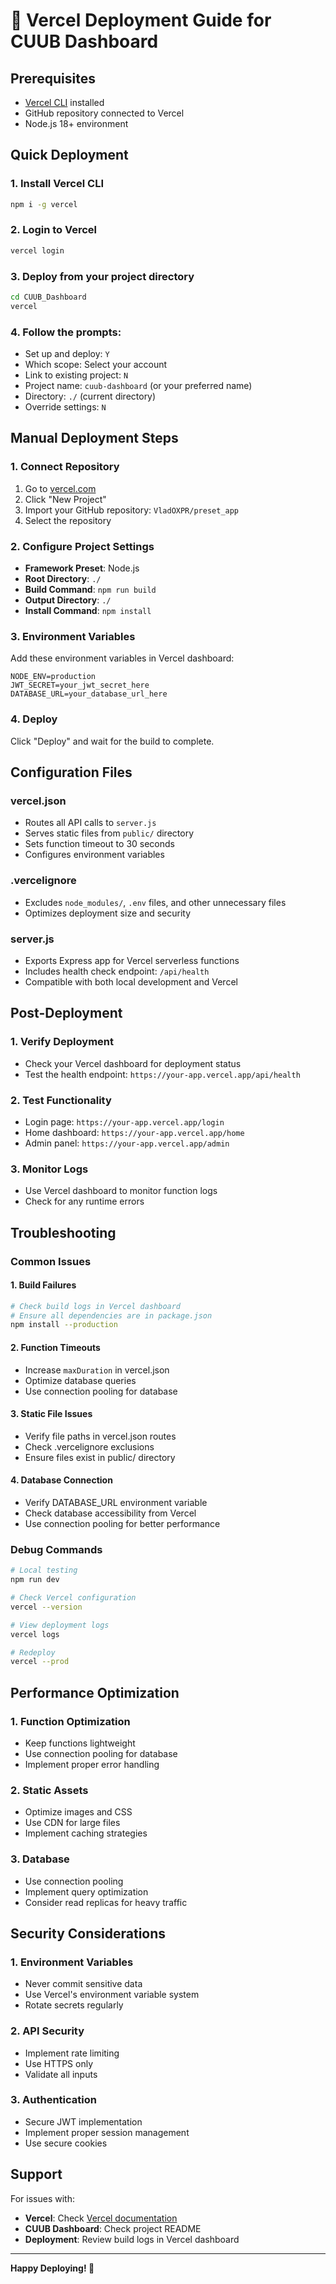 # 🚀 Vercel Deployment Guide for CUUB Dashboard

## Prerequisites
- [Vercel CLI](https://vercel.com/cli) installed
- GitHub repository connected to Vercel
- Node.js 18+ environment

## Quick Deployment

### 1. Install Vercel CLI
```bash
npm i -g vercel
```

### 2. Login to Vercel
```bash
vercel login
```

### 3. Deploy from your project directory
```bash
cd CUUB_Dashboard
vercel
```

### 4. Follow the prompts:
- Set up and deploy: `Y`
- Which scope: Select your account
- Link to existing project: `N`
- Project name: `cuub-dashboard` (or your preferred name)
- Directory: `./` (current directory)
- Override settings: `N`

## Manual Deployment Steps

### 1. Connect Repository
1. Go to [vercel.com](https://vercel.com)
2. Click "New Project"
3. Import your GitHub repository: `VladOXPR/preset_app`
4. Select the repository

### 2. Configure Project Settings
- **Framework Preset**: Node.js
- **Root Directory**: `./`
- **Build Command**: `npm run build`
- **Output Directory**: `./`
- **Install Command**: `npm install`

### 3. Environment Variables
Add these environment variables in Vercel dashboard:
```
NODE_ENV=production
JWT_SECRET=your_jwt_secret_here
DATABASE_URL=your_database_url_here
```

### 4. Deploy
Click "Deploy" and wait for the build to complete.

## Configuration Files

### vercel.json
- Routes all API calls to `server.js`
- Serves static files from `public/` directory
- Sets function timeout to 30 seconds
- Configures environment variables

### .vercelignore
- Excludes `node_modules/`, `.env` files, and other unnecessary files
- Optimizes deployment size and security

### server.js
- Exports Express app for Vercel serverless functions
- Includes health check endpoint: `/api/health`
- Compatible with both local development and Vercel

## Post-Deployment

### 1. Verify Deployment
- Check your Vercel dashboard for deployment status
- Test the health endpoint: `https://your-app.vercel.app/api/health`

### 2. Test Functionality
- Login page: `https://your-app.vercel.app/login`
- Home dashboard: `https://your-app.vercel.app/home`
- Admin panel: `https://your-app.vercel.app/admin`

### 3. Monitor Logs
- Use Vercel dashboard to monitor function logs
- Check for any runtime errors

## Troubleshooting

### Common Issues

#### 1. Build Failures
```bash
# Check build logs in Vercel dashboard
# Ensure all dependencies are in package.json
npm install --production
```

#### 2. Function Timeouts
- Increase `maxDuration` in vercel.json
- Optimize database queries
- Use connection pooling for database

#### 3. Static File Issues
- Verify file paths in vercel.json routes
- Check .vercelignore exclusions
- Ensure files exist in public/ directory

#### 4. Database Connection
- Verify DATABASE_URL environment variable
- Check database accessibility from Vercel
- Use connection pooling for better performance

### Debug Commands
```bash
# Local testing
npm run dev

# Check Vercel configuration
vercel --version

# View deployment logs
vercel logs

# Redeploy
vercel --prod
```

## Performance Optimization

### 1. Function Optimization
- Keep functions lightweight
- Use connection pooling for database
- Implement proper error handling

### 2. Static Assets
- Optimize images and CSS
- Use CDN for large files
- Implement caching strategies

### 3. Database
- Use connection pooling
- Implement query optimization
- Consider read replicas for heavy traffic

## Security Considerations

### 1. Environment Variables
- Never commit sensitive data
- Use Vercel's environment variable system
- Rotate secrets regularly

### 2. API Security
- Implement rate limiting
- Use HTTPS only
- Validate all inputs

### 3. Authentication
- Secure JWT implementation
- Implement proper session management
- Use secure cookies

## Support

For issues with:
- **Vercel**: Check [Vercel documentation](https://vercel.com/docs)
- **CUUB Dashboard**: Check project README
- **Deployment**: Review build logs in Vercel dashboard

---

**Happy Deploying! 🎉**
